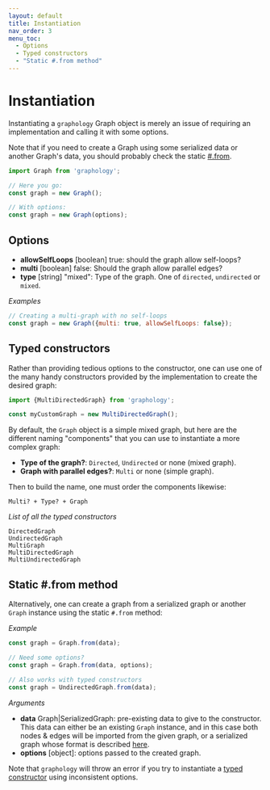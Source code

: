 ```yaml
---
layout: default
title: Instantiation
nav_order: 3
menu_toc:
  - Options
  - Typed constructors
  - "Static #.from method"
---
```


# Instantiation

Instantiating a `graphology` Graph object is merely an issue of requiring an implementation and calling it with some options.

Note that if you need to create a Graph using some serialized data or another Graph's data, you should probably check the static [#.from](#static-from-method).

```js
import Graph from 'graphology';

// Here you go:
const graph = new Graph();

// With options:
const graph = new Graph(options);
```

## Options

- **allowSelfLoops** <span class="code">[boolean]</span> <span class="default">true</span>: should the graph allow self-loops?
- **multi** <span class="code">[boolean]</span> <span class="default">false</span>: Should the graph allow parallel edges?
- **type** <span class="code">[string]</span> <span class="default">"mixed"</span>: Type of the graph. One of `directed`, `undirected` or `mixed`.

_Examples_

```js
// Creating a multi-graph with no self-loops
const graph = new Graph({multi: true, allowSelfLoops: false});
```

## Typed constructors

Rather than providing tedious options to the constructor, one can use one of the many handy constructors provided by the implementation to create the desired graph:

```js
import {MultiDirectedGraph} from 'graphology';

const myCustomGraph = new MultiDirectedGraph();
```

By default, the `Graph` object is a simple mixed graph, but here are the different naming "components" that you can use to instantiate a more complex graph:

- **Type of the graph?**: `Directed`, `Undirected` or none (mixed graph).
- **Graph with parallel edges?**: `Multi` or none (simple graph).

Then to build the name, one must order the components likewise:

```
Multi? + Type? + Graph
```

_List of all the typed constructors_

```
DirectedGraph
UndirectedGraph
MultiGraph
MultiDirectedGraph
MultiUndirectedGraph
```

## Static #.from method

Alternatively, one can create a graph from a serialized graph or another `Graph` instance using the static `#.from` method:

_Example_

```js
const graph = Graph.from(data);

// Need some options?
const graph = Graph.from(data, options);

// Also works with typed constructors
const graph = UndirectedGraph.from(data);
```

_Arguments_

- **data** <span class="code">Graph|SerializedGraph</span>: pre-existing data to give to the constructor. This data can either be an existing `Graph` instance, and in this case both nodes & edges will be imported from the given graph, or a serialized graph whose format is described [here](serialization#format).
- **options** <span class="code">[object]</span>: options passed to the created graph.

Note that `graphology` will throw an error if you try to instantiate a [typed constructor](#typed-constructors) using inconsistent options.
